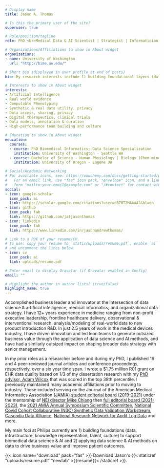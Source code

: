 ```yaml
---
# Display name
title: Jason A. Thomas

# Is this the primary user of the site?
superuser: true

# Role/position/tagline
role: PhD <br>Medical Data & AI Scientist | Strategist | Informatician | Tech lead - Senior Data & AI Scientist - Philips

# Organizations/Affiliations to show in About widget
organizations:
- name: University of Washington
  url: "http://bime.uw.edu/"

# Short bio (displayed in user profile at end of posts)
bio: My research interests include 1) building foundational layers (data, infrastructure, knowledge representation, talent, culture) to support biomedical data science and 2) applying data science & AI methods on data to drive business value and improve patient outcomes.

# Interests to show in About widget
interests:
- Artificial Intelligence
- Real world evidence
- Computable Phenotyping
- Synthetic & real data utility, privacy
- Data access, sharing, privacy
- Digital therapeutics, clinical trials
- Data models, annotation & curation
- High-performance team building and culture

# Education to show in About widget
education:
  courses:
  - course: PhD Biomedical Informatics; Data Science Specialization
    institution: University of Washington - Seattle WA
  - course: Bachelor of Science - Human Physiology | Biology (Chem minor)
    institution: University of Oregon - Eugene OR

# Social/Academic Networking
# For available icons, see: https://wowchemy.com/docs/getting-started/page-builder/#icons
#   For an email link, use "fas" icon pack, "envelope" icon, and a link in the
#   form "mailto:your-email@example.com" or "/#contact" for contact widget.
social:
- icon: google-scholar
  icon_pack: ai
  link: https://scholar.google.com/citations?user=d870T2MAAAAJ&hl=en
- icon: github
  icon_pack: fab
  link: https://github.com/jatjasonthomas
- icon: linkedin
  icon_pack: fab
  link: https://www.linkedin.com/in/jasonandrewthomas/

# Link to a PDF of your resume/CV.
# To use: copy your resume to `static/uploads/resume.pdf`, enable `ai` icons in `params.toml`, 
# and uncomment the lines below.
- icon: cv
  icon_pack: ai
  link: uploads/resume.pdf

# Enter email to display Gravatar (if Gravatar enabled in Config)
email: ""

# Highlight the author in author lists? (true/false)
highlight_name: true
---
```

Accomplished business leader and innovator at the intersection of data science & artificial intelligence, medical informatics, and organizational data strategy. I have 12+ years experience in medicine ranging from non-profit executive leadership, frontline healthcare delivery, observational & interventional research, analysis/modeling of real-world data to new product introduction R&D. In just 2.5 years of work in the medical devices industry, I have driven innovation and led lean teams to generate outsized business value through the application of data science and AI methods, and have had a similarly outsized impact on shaping broader data strategy with senior management.

In my prior roles as a researcher before and during my PhD, I published 16 and 4 peer-reviewed journal articles and conference proceedings, respectively, over a six year time span. I wrote a $1.75 million R01 grant on EHR data quality based on 1/3 of my dissertation research with my [PhD advisor, Adam Wilcox](https://scholar.google.com/citations?hl=en&user=O6GOa0AAAAAJ&view_op=list_works&sortby=pubdate) that was scored in the top 38th percentile. I previously maintained many academic affiliations prior to moving to industry. These included serving on the Journal of the American Medical Informatics Association [(JAMIA) student editorial board (2019-2021)](https://web.archive.org/web/20200620122644/https://academic.oup.com/jamia/pages/Editorial_Board) under the mentorship of [NEI director Mike Chiang](https://www.nei.nih.gov/about/nei-leadership/michael-f-chiang-md) then [full editorial board (2021-2023)](https://web.archive.org/web/20221119055542/https://academic.oup.com/jamia/pages/Editorial_Board), the [2021 AMIA Annual Symposium Scientific Committee](https://web.archive.org/web/20220706155014/https://amia.org/education-events/amia-2021-annual-symposium/scientific-program-committee), [National Covid Cohort Collaborative (N3C) Synthetic Data Validation Workstream](https://web.archive.org/web/20220128204111/https://covid.cd2h.org/N3C_synthetic_data), [Cascadia Data Alliance](https://www.fredhutch.org/en/about/about-the-hutch/institutional-partners-collaborations/cascadia-data-alliance.html), [National Research Network for Audit Log Data](https://cliir.ucsf.edu/portfolio/national-research-network-ehr-audit-log-data) and more.

My main foci at Philips currently are 1) building foundations (data, infrastructure, knowledge representation, talent, culture) to support biomedical data science & AI and 2) applying data science & AI methods on data to drive business value and improve patient outcomes.

{{< icon name="download" pack="fas" >}} Download Jason's {{< staticref "uploads/resume.pdf" "newtab" >}}resumé{{< /staticref >}}.
